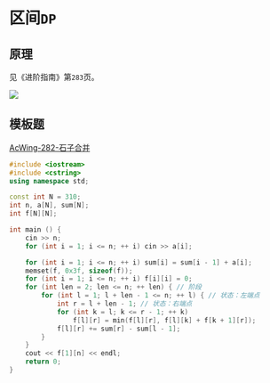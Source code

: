 # 区间`DP`

## 原理

见《进阶指南》第`283`页。

![](/img/0043.bmp)

## 模板题

[AcWing-282-石子合并](https://www.acwing.com/problem/content/284/)

```cpp
#include <iostream>
#include <cstring>
using namespace std;

const int N = 310;
int n, a[N], sum[N];
int f[N][N];

int main () {
    cin >> n;
    for (int i = 1; i <= n; ++ i) cin >> a[i];

    for (int i = 1; i <= n; ++ i) sum[i] = sum[i - 1] + a[i];
    memset(f, 0x3f, sizeof(f));
    for (int i = 1; i <= n; ++ i) f[i][i] = 0;
    for (int len = 2; len <= n; ++ len) { // 阶段
        for (int l = 1; l + len - 1 <= n; ++ l) { // 状态：左端点
            int r = l + len - 1; // 状态：右端点
            for (int k = l; k <= r - 1; ++ k)
                f[l][r] = min(f[l][r], f[l][k] + f[k + 1][r]);
            f[l][r] += sum[r] - sum[l - 1];
        }
    }
    cout << f[1][n] << endl;
    return 0;
}
```

